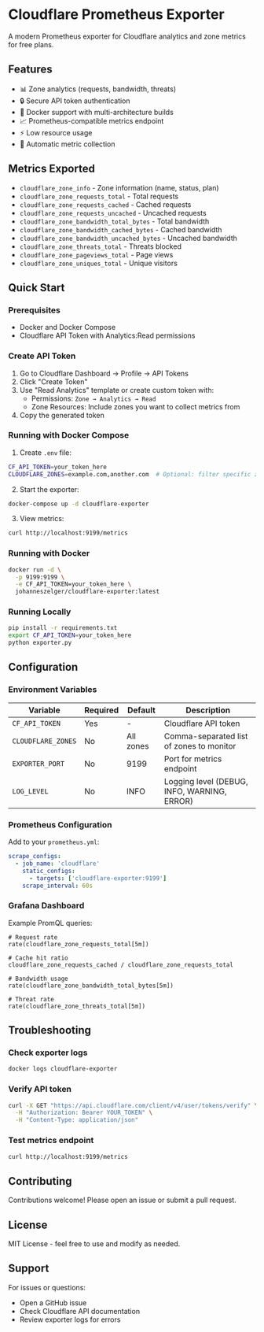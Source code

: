 # Cloudflare Prometheus Exporter

A modern Prometheus exporter for Cloudflare analytics and zone metrics for free plans.

## Features

- 📊 Zone analytics (requests, bandwidth, threats)
- 🔒 Secure API token authentication
- 🐳 Docker support with multi-architecture builds
- 📈 Prometheus-compatible metrics endpoint
- ⚡ Low resource usage
- 🔄 Automatic metric collection

## Metrics Exported

- `cloudflare_zone_info` - Zone information (name, status, plan)
- `cloudflare_zone_requests_total` - Total requests
- `cloudflare_zone_requests_cached` - Cached requests
- `cloudflare_zone_requests_uncached` - Uncached requests
- `cloudflare_zone_bandwidth_total_bytes` - Total bandwidth
- `cloudflare_zone_bandwidth_cached_bytes` - Cached bandwidth
- `cloudflare_zone_bandwidth_uncached_bytes` - Uncached bandwidth
- `cloudflare_zone_threats_total` - Threats blocked
- `cloudflare_zone_pageviews_total` - Page views
- `cloudflare_zone_uniques_total` - Unique visitors

## Quick Start

### Prerequisites

- Docker and Docker Compose
- Cloudflare API Token with Analytics:Read permissions

### Create API Token

1. Go to Cloudflare Dashboard → Profile → API Tokens
2. Click "Create Token"
3. Use "Read Analytics" template or create custom token with:
   - Permissions: `Zone → Analytics → Read`
   - Zone Resources: Include zones you want to collect metrics from
4. Copy the generated token

### Running with Docker Compose

1. Create `.env` file:

```bash
CF_API_TOKEN=your_token_here
CLOUDFLARE_ZONES=example.com,another.com  # Optional: filter specific zones
```

2. Start the exporter:

```bash
docker-compose up -d cloudflare-exporter
```

3. View metrics:

```bash
curl http://localhost:9199/metrics
```

### Running with Docker

```bash
docker run -d \
  -p 9199:9199 \
  -e CF_API_TOKEN=your_token_here \
  johanneszelger/cloudflare-exporter:latest
```

### Running Locally

```bash
pip install -r requirements.txt
export CF_API_TOKEN=your_token_here
python exporter.py
```

## Configuration

### Environment Variables

| Variable | Required | Default | Description |
|----------|----------|---------|-------------|
| `CF_API_TOKEN` | Yes | - | Cloudflare API token |
| `CLOUDFLARE_ZONES` | No | All zones | Comma-separated list of zones to monitor |
| `EXPORTER_PORT` | No | 9199 | Port for metrics endpoint |
| `LOG_LEVEL` | No | INFO | Logging level (DEBUG, INFO, WARNING, ERROR) |

### Prometheus Configuration

Add to your `prometheus.yml`:

```yaml
scrape_configs:
  - job_name: 'cloudflare'
    static_configs:
      - targets: ['cloudflare-exporter:9199']
    scrape_interval: 60s
```

### Grafana Dashboard

Example PromQL queries:

```promql
# Request rate
rate(cloudflare_zone_requests_total[5m])

# Cache hit ratio
cloudflare_zone_requests_cached / cloudflare_zone_requests_total

# Bandwidth usage
rate(cloudflare_zone_bandwidth_total_bytes[5m])

# Threat rate
rate(cloudflare_zone_threats_total[5m])
```

## Troubleshooting

### Check exporter logs

```bash
docker logs cloudflare-exporter
```

### Verify API token

```bash
curl -X GET "https://api.cloudflare.com/client/v4/user/tokens/verify" \
  -H "Authorization: Bearer YOUR_TOKEN" \
  -H "Content-Type: application/json"
```

### Test metrics endpoint

```bash
curl http://localhost:9199/metrics
```

## Contributing

Contributions welcome! Please open an issue or submit a pull request.

## License

MIT License - feel free to use and modify as needed.

## Support

For issues or questions:
- Open a GitHub issue
- Check Cloudflare API documentation
- Review exporter logs for errors
